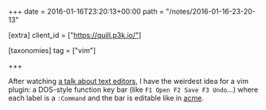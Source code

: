 +++
date = 2016-01-16T23:20:13+00:00
path = "/notes/2016-01-16-23-20-13"

[extra]
client_id = ["https://quill.p3k.io/"]

[taxonomies]
tag = ["vim"]

+++

<p>After watching <a href="https://www.youtube.com/watch?v=zaql_NwlO18">a talk about text editors</a>, I have the weirdest idea for a vim plugin: a DOS-style function key bar (like <code>F1 Open F2 Save F3 Undo</code>…) where each label is a <code>:Command</code> and the bar is editable like in <a href="https://en.wikipedia.org/wiki/Acme_%28text_editor%29">acme</a>.</p>